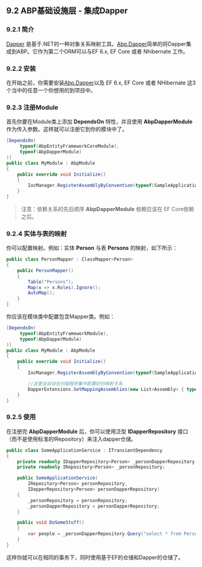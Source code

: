 ## 9.2 ABP基础设施层 - 集成Dapper

### 9.2.1 简介

[Dapper](https://github.com/StackExchange/Dapper) 是基于.NET的一种对象关系映射工具。[Abp.Dapper](https://www.nuget.org/packages/Abp.Dapper)简单的将Dapper集成到ABP。它作为第二个ORM可以与EF 6.x, EF Core 或者 Nhibernate 工作。

### 9.2.2 安装

在开始之前，你需要安装[Abp.Dapper](https://www.nuget.org/packages/Abp.Dapper)以及 EF 6.x, EF Core 或者 NHibernate 这3个当中的任意一个你想用的到项目中。

### 9.2.3 注册Module 

首先你要在Module类上添加 **DependsOn** 特性，并且使用 **AbpDapperModule** 作为传入参数。这样就可以注册它到你的模块中了。

```csharp
[DependsOn(
     typeof(AbpEntityFrameworkCoreModule),
     typeof(AbpDapperModule)
)]
public class MyModule : AbpModule
{
    public override void Initialize()
    {
        IocManager.RegisterAssemblyByConvention(typeof(SampleApplicationModule).GetAssembly());
    }
}
```

> 注意：依赖关系的先后顺序 **AbpDapperModule** 依赖应该在 EF Core依赖之后。

### 9.2.4 实体与表的映射

你可以配置映射。例如：实体 **Person** 与表 **Persons** 的映射，如下所示：

```csharp
public class PersonMapper : ClassMapper<Person>
{
    public PersonMapper()
    {
        Table("Persons");
        Map(x => x.Roles).Ignore();
        AutoMap();
    }
}
```

你应该在模块类中配置包含Mapper类。例如：

```csharp
[DependsOn(
     typeof(AbpEntityFrameworkModule),
     typeof(AbpDapperModule)
)]
public class MyModule : AbpModule
{
    public override void Initialize()
    {
        IocManager.RegisterAssemblyByConvention(typeof(SampleApplicationModule).GetAssembly());

        //这里会自动去扫描程序集中配置好的映射关系
        DapperExtensions.SetMappingAssemblies(new List<Assembly> { typeof(MyModule).GetAssembly() });
    }
}
```

### 9.2.5 使用

在注册完 **AbpDapperModule** 后，你可以使用泛型 **IDapperRepository** 接口（而不是使用标准的IRepository）来注入dapper仓储。

```csharp
public class SomeApplicationService : ITransientDependency
{
    private readonly IDapperRepository<Person> _personDapperRepository;
    private readonly IRepository<Person> _personRepository;

    public SomeApplicationService(
        IRepository<Person> personRepository,
        IDapperRepository<Person> personDapperRepository)
    {
        _personRepository = personRepository;
        _personDapperRepository = personDapperRepository;
    }

    public void DoSomeStuff()
    {
        var people = _personDapperRepository.Query("select * from Persons");
    }
}
```

这样你就可以在相同的事务下，同时使用基于EF的仓储和Dapper的仓储了。